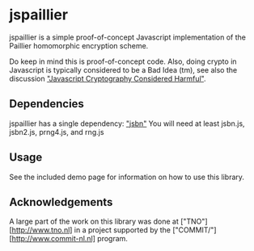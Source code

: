jspaillier
==========

jspaillier is a simple proof-of-concept Javascript implementation of the Paillier homomorphic encryption scheme.

Do keep in mind this is proof-of-concept code. Also, doing crypto in Javascript is typically considered to be a Bad Idea (tm), see also the discussion ["Javascript Cryptography Considered Harmful"](http://www.matasano.com/articles/javascript-cryptography/).

Dependencies
------------

jspaillier has a single dependency: ["jsbn"](http://www-cs-students.stanford.edu/~tjw/jsbn/)
You will need at least jsbn.js, jsbn2.js, prng4.js, and rng.js

Usage
-----

See the included demo page for information on how to use this library.

Acknowledgements
----------------

A large part of the work on this library was done at ["TNO"][http://www.tno.nl] in a project supported by the ["COMMIT/"][http://www.commit-nl.nl] program.	